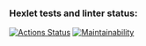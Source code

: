 ### Hexlet tests and linter status:
[![Actions Status](https://github.com/Bnkyzhki/frontend-project-11/actions/workflows/hexlet-check.yml/badge.svg)](https://github.com/Bnkyzhki/frontend-project-11/actions)
[![Maintainability](https://api.codeclimate.com/v1/badges/979421ebfe696920631b/maintainability)](https://codeclimate.com/github/Bnkyzhki/frontend-project-11/maintainability)
